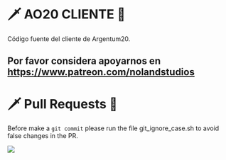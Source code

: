 # 🗡 AO20 CLIENTE 🔪
Código fuente del cliente de Argentum20.

## Por favor considera apoyarnos en https://www.patreon.com/nolandstudios 

# 🗡 Pull Requests 🔪

Before make a `git commit` please run the file git_ignore_case.sh to avoid false changes in the PR.

<img src="https://steamuserimages-a.akamaihd.net/ugc/1829034638748296385/CCD6BAF674692E8D4C87CDCA56FF8EC06D93C2FB/?imw=5000&imh=5000&ima=fit&impolicy=Letterbox&imcolor=%23000000&letterbox=false"></img>
